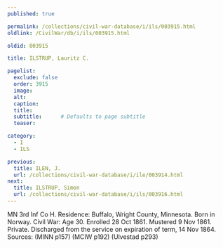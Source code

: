 ```yaml
---
published: true

permalink: /collections/civil-war-database/i/ils/003915.html
oldlink: /CivilWar/db/i/ils/003915.html

oldid: 003915

title: ILSTRUP, Lauritz C.

pagelist:
  exclude: false
  order: 3915
  image: 
  alt:
  caption:
  title:
  subtitle:      # Defaults to page subtitle
  teaser:

category: 
  - I 
  - ILS

previous:
  title: ILEN, J.
  url: /collections/civil-war-database/i/ile/003914.html  
next:
  title: ILSTRUP, Simon
  url: /collections/civil-war-database/i/ils/003916.html   
---
```

MN 3rd Inf Co H. Residence: Buffalo, Wright County, Minnesota. Born in Norway. Civil War: Age 30. Enrolled 28 Oct 1861. Mustered 9 Nov 1861. Private. Discharged from the service on expiration of term, 14 Nov 1864. Sources: (MINN p157) (MCIW p192) (Ulvestad p293)